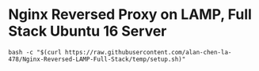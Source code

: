 # Nginx Reversed Proxy on LAMP, Full Stack Ubuntu 16 Server

`bash -c "$(curl https://raw.githubusercontent.com/alan-chen-la-478/Nginx-Reversed-LAMP-Full-Stack/temp/setup.sh)"`
